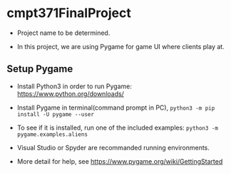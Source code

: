 ﻿# cmpt371FinalProject
 
 - Project name to be determined.

- In this project, we are using Pygame for game UI where clients play at.

## Setup Pygame
- Install Python3 in order to run Pygame: https://www.python.org/downloads/

- Install Pygame in terminal(command prompt in PC), `python3 -m pip install -U pygame --user`

- To see if it is installed, run one of the included examples:
`python3 -m pygame.examples.aliens`

- Visual Studio or Spyder are recommanded running environments.

- More detail for help, see https://www.pygame.org/wiki/GettingStarted
